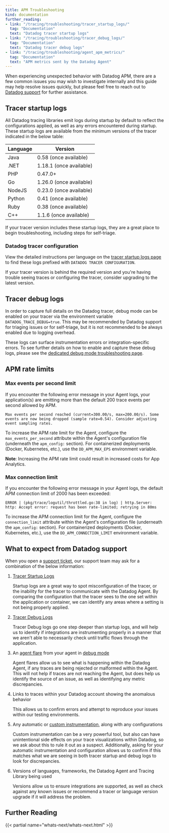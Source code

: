```yaml
---
title: APM Troubleshooting
kind: documentation
further_reading:
- link: "/tracing/troubleshooting/tracer_startup_logs/"
  tag: "Documentation"
  text: "Datadog tracer startup logs"
- link: "/tracing/troubleshooting/tracer_debug_logs/"
  tag: "Documentation"
  text: "Datadog tracer debug logs"
- link: "/tracing/troubleshooting/agent_apm_metrics/"
  tag: "Documentation"
  text: "APM metrics sent by the Datadog Agent"
---
```


When experiencing unexpected behavior with Datadog APM, there are a few common issues you may wish to investigate internally and this guide may help resolve issues quickly, but please feel free to reach out to [Datadog support][1] for further assistance.

## Tracer startup logs

All Datadog tracing libraries emit logs during startup by default to reflect the configurations applied, as well as any errors encountered during startup.  These startup logs are available from the minimum versions of the tracer indicated in the below table:

| Language | Version |
|----------|---------|
| Java    |  0.58 (once available)  |
| .NET | 1.18.1 (once available)  |
| PHP | 0.47.0+  |
| Go | 1.26.0 (once available)  |
| NodeJS | 0.23.0 (once available)  |
| Python | 0.41 (once available)  |
| Ruby | 0.38 (once available)  |
| C++ | 1.1.6 (once available)  |

If your tracer version includes these startup logs, they are a great place to begin troubleshooting, including steps for self-triage.

### Datadog tracer configuration

View the detailed instructions per language on the [tracer startup logs page][2] to find these logs prefixed with `DATADOG TRACER CONFIGURATION`.

If your tracer version is behind the required version and you're having trouble seeing traces or configuring the tracer, consider upgrading to the latest version.

## Tracer debug logs

In order to capture full details on the Datadog tracer, debug mode can be enabled on your tracer via the environment variable `DATADOG_TRACE_DEBUG=true`.  This may be recommended by Datadog support for triaging issues or for self-triage, but it is not recommended to be always enabled due to logging overhead.

These logs can surface instrumentation errors or integration-specific errors.  To see further details on how to enable and capture these debug logs, please see the [dedicated debug mode troubleshooting page][3].

## APM rate limits

### Max events per second limit

If you encounter the following error message in your Agent logs, your application(s) are emitting more than the default 200 trace events per second allowed by APM.

```
Max events per second reached (current=300.00/s, max=200.00/s). Some events are now being dropped (sample rate=0.54). Consider adjusting event sampling rates.

```


To increase the APM rate limit for the Agent, configure the `max_events_per_second` attribute within the Agent's configuration file (underneath the `apm_config:` section). For containerized deployments (Docker, Kubernetes, etc.), use the `DD_APM_MAX_EPS` environment variable.

**Note**: Increasing the APM rate limit could result in increased costs for App Analytics.


### Max connection limit

If you encounter the following error message in your Agent logs, the default APM connection limit of 2000 has been exceeded:

```
ERROR | (pkg/trace/logutil/throttled.go:38 in log) | http.Server: http: Accept error: request has been rate-limited; retrying in 80ms
```


To increase the APM connection limit for the Agent, configure the `connection_limit` attribute within the Agent's configuration file (underneath the `apm_config:` section). For containerized deployments (Docker, Kubernetes, etc.), use the `DD_APM_CONNECTION_LIMIT` environment variable.

## What to expect from Datadog support

When you open a [support ticket][1], our support team may ask for a combination of the below information:

1. [Tracer Startup Logs](#tracer-startup-logs)

    Startup logs are a great way to spot misconfiguration of the tracer, or the inability for the tracer to communicate with the Datadog Agent.  By comparing the configuration that the tracer sees to the one set within the application or container, we can identify any areas where a setting is not being properly applied.

1. [Tracer Debug Logs](#tracer-debug-logs)

    Tracer Debug logs go one step deeper than startup logs, and will help us to identify if integrations are instrumenting properly in a manner that we aren't able to necessarily check until traffic flows through the application.

1. An [agent flare][4] from your agent in [debug mode][5]

    Agent flares allow us to see what is happening within the Datadog Agent, if any traces are being rejected or malformed within the Agent.  This will not help if traces are not reaching the Agent, but does help us identify the source of an issue, as well as identifying any metric discrepancies.

1. Links to traces within your Datadog account showing the anomalous behavior

    This allows us to confirm errors and attempt to reproduce your issues within our testing environments.

1. Any automatic or [custom instrumentation][6], along with any configurations

    Custom instrumentation can be a very powerful tool, but also can have unintentional side effects on your trace visualizations within Datadog, so we ask about this to rule it out as a suspect.  Additionally, asking for your automatic instrumentation and configuration allows us to confirm if this matches what we are seeing in both tracer startup and debug logs to look for discrepancies.

1. Versions of languages, frameworks, the Datadog Agent and Tracing Library being used

    Versions allow us to ensure integrations are supported, as well as check against any known issues or recommend a tracer or language version upgrade if it will address the problem.

## Further Reading

{{< partial name="whats-next/whats-next.html" >}}

[1]: /help/
[2]: /tracing/troubleshooting/tracer_startup_logs/
[3]: /tracing/troubleshooting/tracer_debug_logs/
[4]: /agent/troubleshooting/#send-a-flare
[5]: /agent/troubleshooting/debug_mode/?tab=agentv6v7
[6]: /tracing/custom_instrumentation/
